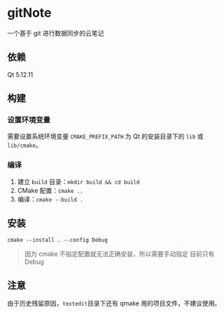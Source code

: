 # gitNote
一个基于 git 进行数据同步的云笔记
## 依赖
Qt 5.12.11
## 构建
### 设置环境变量
需要设置系统环境变量 `CMAKE_PREFIX_PATH` 为 Qt 的安装目录下的 `lib` 或 `lib/cmake`。
### 编译
1. 建立 `build` 目录：`mkdir build && cd build`
1. CMake 配置：`cmake ..`
1. 编译：`cmake --build .`

## 安装

    cmake --install . --config Debug
> 因为 cmake 不指定配置就无法正确安装，所以需要手动指定
目前只有 Debug

## 注意
由于历史残留原因，`textedit`目录下还有 qmake 用的项目文件，不建议使用。